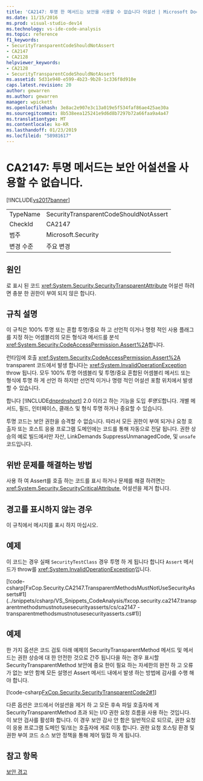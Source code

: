 ```yaml
---
title: 'CA2147: 투명 한 메서드는 보안을 사용할 수 없습니다 어설션 | Microsoft Docs'
ms.date: 11/15/2016
ms.prod: visual-studio-dev14
ms.technology: vs-ide-code-analysis
ms.topic: reference
f1_keywords:
- SecurityTransparentCodeShouldNotAssert
- CA2147
- CA2128
helpviewer_keywords:
- CA2128
- SecurityTransparentCodeShouldNotAssert
ms.assetid: 5d31e940-e599-4b23-9b28-1c336f8d910e
caps.latest.revision: 20
author: gewarren
ms.author: gewarren
manager: wpickett
ms.openlocfilehash: 3e8ac2e907e3c13a019e5f534faf86ae425ae30a
ms.sourcegitcommit: 8b538eea125241e9d6d8b7297b72a66faa9a4a47
ms.translationtype: MT
ms.contentlocale: ko-KR
ms.lasthandoff: 01/23/2019
ms.locfileid: "58981617"
---
```

# <a name="ca2147-transparent-methods-may-not-use-security-asserts"></a>CA2147: 투명 메서드는 보안 어설션을 사용할 수 없습니다.
[!INCLUDE[vs2017banner](../includes/vs2017banner.md)]

|||
|-|-|
|TypeName|SecurityTransparentCodeShouldNotAssert|
|CheckId|CA2147|
|범주|Microsoft.Security|
|변경 수준|주요 변경|

## <a name="cause"></a>원인
 로 표시 된 코드 <xref:System.Security.SecurityTransparentAttribute> 어설션 하려면 충분 한 권한이 부여 되지 않은 합니다.

## <a name="rule-description"></a>규칙 설명
 이 규칙은 100% 투명 또는 혼합 투명/중요 하 고 선언적 이거나 명령 적인 사용 플래그를 지정 하는 어셈블리의 모든 형식과 메서드를 분석 <xref:System.Security.CodeAccessPermission.Assert%2A>합니다.

 런타임에 호출 <xref:System.Security.CodeAccessPermission.Assert%2A> transparent 코드에서 발생 합니다는 <xref:System.InvalidOperationException> throw 됩니다. 모두 100% 투명 어셈블리 및 투명/중요 혼합된 어셈블리 메서드 또는 형식에 투명 하 게 선언 하 하지만 선언적 이거나 명령 적인 어설션 포함 위치에서 발생할 수 있습니다.

 합니다 [!INCLUDE[dnprdnshort](../includes/dnprdnshort-md.md)] 2.0 이라고 하는 기능을 도입 *투명도*합니다. 개별 메서드, 필드, 인터페이스, 클래스 및 형식 투명 하거나 중요할 수 있습니다.

 투명 코드는 보안 권한을 승격할 수 없습니다. 따라서 모든 권한이 부여 되거나 요청 호출자 또는 호스트 응용 프로그램 도메인에는 코드를 통해 자동으로 전달 됩니다. 권한 상승의 예로 빌드에서만 자산, LinkDemands SuppressUnmanagedCode, 및 `unsafe` 코드입니다.

## <a name="how-to-fix-violations"></a>위반 문제를 해결하는 방법
 사용 하 여 Assert를 호출 하는 코드를 표시 하거나 문제를 해결 하려면는 <xref:System.Security.SecurityCriticalAttribute>, 어설션을 제거 합니다.

## <a name="when-to-suppress-warnings"></a>경고를 표시하지 않는 경우
 이 규칙에서 메시지를 표시 하지 마십시오.

## <a name="example"></a>예제
 이 코드는 경우 실패 `SecurityTestClass` 경우 투명 하 게 됩니다 합니다 `Assert` 메서드가 throw를 <xref:System.InvalidOperationException>입니다.

 [!code-csharp[FxCop.Security.CA2147.TransparentMethodsMustNotUseSecurityAsserts#1](../snippets/csharp/VS_Snippets_CodeAnalysis/fxcop.security.ca2147.transparentmethodsmustnotusesecurityasserts/cs/ca2147 - transparentmethodsmustnotusesecurityasserts.cs#1)]

## <a name="example"></a>예제
 한 가지 옵션은 코드 검토 아래 예제의 SecurityTransparentMethod 메서드 및 메서드는 권한 상승에 대 한 안전한 것으로 간주 됩니다을 하는 경우 표시할 SecurityTransparentMethod 보안에 중요 한이 필요 하는 자세한의 완전 하 고 오류가 없는 보안 함께 모든 설명선 Assert 메서드 내에서 발생 하는 방법에 감사를 수행 해야 합니다.

 [!code-csharp[FxCop.Security.SecurityTransparentCode2#1](../snippets/csharp/VS_Snippets_CodeAnalysis/FxCop.Security.SecurityTransparentCode2/cs/FxCop.Security.SecurityTransparentCode2.cs#1)]

 다른 옵션은 코드에서 어설션을 제거 하 고 모든 후속 파일 호출자에 게 SecurityTransparentMethod 초과 되는 I/O 권한 요청 흐름을 사용 하는 것입니다. 이 보안 검사를 활성화 합니다. 이 경우 보안 감사 안 함은 일반적으로 되므로, 권한 요청이 응용 프로그램 도메인 및/또는 호출자에 게로 이동 합니다. 권한 요청 호스팅 환경 및 권한 부여 코드 소스 보안 정책을 통해 제어 밀접 하 게 됩니다.

## <a name="see-also"></a>참고 항목
 [보안 경고](../code-quality/security-warnings.md)
